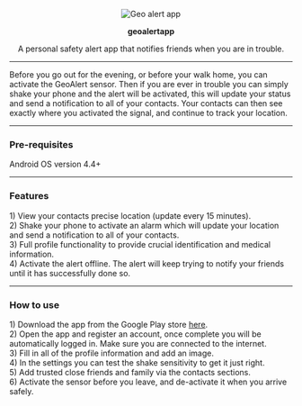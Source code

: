 <p align="center">
<img src="http://i.imgur.com/AFsAEJs.png" alt="Geo alert app">
</p>

<p align="center">
<strong>geoalertapp</strong>
</p>
<p align="center">
A personal safety alert app that notifies friends when you are in trouble.
</p>

<hr>
<p>
Before you go out for the evening, or before your walk home, you can activate the GeoAlert sensor. Then if you are ever in trouble you can simply shake your phone and the alert will be activated, this will update your status and send a notification to all of your contacts. Your contacts can then see exactly where you activated the signal, and continue to track your location.</p>
<hr>
<h3>Pre-requisites</h3>
Android OS version 4.4+
<hr>
<h3>Features</h3>
1) View your contacts precise location (update every 15 minutes).<br>
2) Shake your phone to activate an alarm which will update your location and send a notification to all of your contacts.<br>
3) Full profile functionality to provide crucial identification and medical information.<br>
4) Activate the alert offline. The alert will keep trying to notify your friends until it has successfully done so.<br>
<hr>
<h3>How to use</h3>
1) Download the app from the Google Play store <a href="https://play.google.com/store/apps/details?id=crm.geoalertapp&hl=en_GB">here</a>.<br>
2) Open the app and register an account, once complete you will be automatically logged in. Make sure you are connected to the internet.<br>
3) Fill in all of the profile information and add an image.<br>
4) In the settings you can test the shake sensitivity to get it just right.<br>
5) Add trusted close friends and family via the contacts sections.<br>
6) Activate the sensor before you leave, and de-activate it when you arrive safely.<br>

